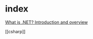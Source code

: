 # index

[What is .NET? Introduction and overview](https://learn.microsoft.com/en-us/dotnet/core/introduction)

[[csharp]]
